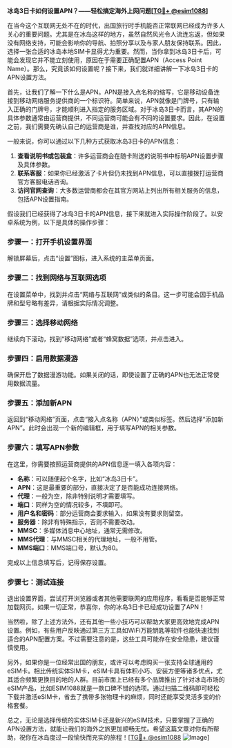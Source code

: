 **冰岛3日卡如何设置APN？——轻松搞定海外上网问题[[TG💪+ @esim1088](https://t.me/s/esim1088)]**

在当今这个互联网无处不在的时代，出国旅行时手机能否正常联网已经成为许多人关心的重要问题。尤其是在冰岛这样的地方，虽然自然风光令人流连忘返，但如果没有网络支持，可能会影响你的导航、拍照分享以及与家人朋友保持联系。因此，选择一张合适的冰岛本地SIM卡显得尤为重要。然而，当你拿到冰岛3日卡后，可能会发现它并不能立刻使用，原因在于需要正确配置APN（Access Point Name）。那么，究竟该如何设置呢？接下来，我们就详细讲解一下冰岛3日卡的APN设置方法。

首先，让我们了解一下什么是APN。APN是接入点名称的缩写，它是移动设备连接到移动网络服务提供商的一个标识符。简单来说，APN就像是门牌号，只有输入正确的门牌号，才能顺利进入指定的服务区域。对于冰岛3日卡而言，其APN的具体参数通常由运营商提供，不同运营商可能会有不同的设置要求。因此，在设置之前，我们需要先确认自己的运营商是谁，并查找对应的APN信息。

一般来说，你可以通过以下几种方式获取冰岛3日卡的APN信息：
1. **查看说明书或包装盒**：许多运营商会在随卡附送的说明书中标明APN设置步骤及具体参数。
2. **联系客服**：如果你已经激活了卡片但仍未找到APN信息，可以直接拨打运营商官方客服电话咨询。
3. **访问官网查询**：大多数运营商都会在其官方网站上列出所有相关服务的信息，包括APN设置指南。

假设我们已经获得了冰岛3日卡的APN信息，接下来就进入实际操作阶段了。以安卓系统为例，以下是具体的操作步骤：

### 步骤一：打开手机设置界面
解锁屏幕后，点击“设置”图标，进入系统的主菜单页面。

### 步骤二：找到网络与互联网选项
在设置菜单中，找到并点击“网络与互联网”或类似的条目。这一步可能会因手机品牌和型号略有差异，请根据实际情况调整。

### 步骤三：选择移动网络
继续向下滚动，找到“移动网络”或者“蜂窝数据”选项，并点击进入。

### 步骤四：启用数据漫游
确保开启了数据漫游功能。如果关闭的话，即使设置了正确的APN也无法正常使用数据流量。

### 步骤五：添加新APN
返回到“移动网络”页面，点击“接入点名称（APN）”或类似标签。然后选择“添加新APN”。此时会出现一个新的编辑框，用于填写APN的相关参数。

### 步骤六：填写APN参数
在这里，你需要按照运营商提供的APN信息逐一填入各项内容：
- **名称**：可以随便起个名字，比如“冰岛3日卡”。
- **APN**：这是最重要的部分，直接决定了是否能成功连接网络。
- **代理**：一般为空，除非特别说明才需要填写。
- **端口**：同样为空的情况较多，不填即可。
- **用户名和密码**：部分运营商会要求输入，如果没有要求则留空。
- **服务器**：除非有特殊指示，否则不需要改动。
- **MMSC**：多媒体消息中心地址，通常无需修改。
- **MMS代理**：与MMSC相关的代理地址，一般不用管。
- **MMS端口**：MMS端口号，默认为80。

完成以上信息填写后，记得保存设置。

### 步骤七：测试连接
退出设置界面，尝试打开浏览器或者其他需要联网的应用程序，看看是否能够正常加载网页。如果一切正常，恭喜你，你的冰岛3日卡已经成功设置了APN！

当然啦，除了上述方法外，还有其他一些小技巧可以帮助大家更高效地完成APN设置。例如，有些用户反映通过第三方工具如WiFi万能钥匙等软件也能快速找到适合的APN配置方案。不过需要注意的是，这些工具可能存在安全隐患，建议谨慎使用。

另外，如果你是一位经常出国的朋友，或许可以考虑购买一张支持全球通用的eSIM卡。相比传统实体SIM卡，eSIM卡具有体积小巧、安装方便等诸多优点，尤其适合频繁更换目的地的人群。目前市面上已经有多个品牌推出了针对冰岛市场的eSIM产品，比如ESIM1088就是一款口碑不错的选项。通过扫描二维码即可轻松下载并激活eSIM卡，省去了携带多张物理卡的麻烦，同时还能享受灵活多变的价格套餐。

总之，无论是选择传统的实体SIM卡还是新兴的eSIM技术，只要掌握了正确的APN设置方法，就能让我们的海外之旅更加顺畅无忧。希望这篇文章对你有所帮助，祝你在冰岛度过一段愉快而充实的旅程！[[TG💪+ @esim1088](https://t.me/s/esim1088) ![Image](https://i.postimg.cc/4NQfJmqS/Snipaste-2025-05-13-00-14-12.png)]